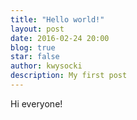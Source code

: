 ```yaml
---
title: "Hello world!"
layout: post
date: 2016-02-24 20:00
blog: true
star: false
author: kwysocki
description: My first post
---
```


Hi everyone! 
